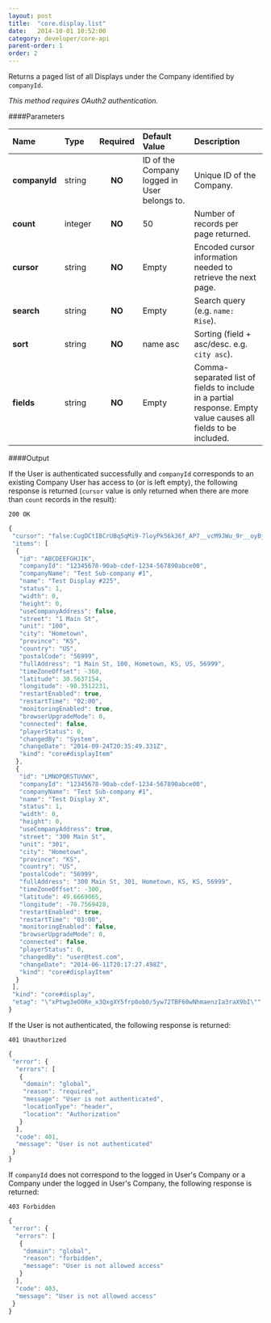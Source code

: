 ```yaml
---
layout: post
title:  "core.display.list"
date:   2014-10-01 10:52:00
category: developer/core-api
parent-order: 1
order: 2
---
```


Returns a paged list of all Displays under the Company identified by `companyId`.

*This method requires OAuth2 authentication.*

####Parameters

| Name    | Type   | Required | Default Value | Description |
|:--------|:-------|:--------:|:--------------|:------------|
| **companyId**  | string |  **NO**  | ID of the Company logged in User belongs to. | Unique ID of the Company. |
| **count**  | integer |  **NO**  | 50 | Number of records per page returned. |
| **cursor**  | string |  **NO**  | Empty | Encoded cursor information needed to retrieve the next page. |
| **search**  | string |  **NO**  | Empty | Search query (e.g. ```name: Rise```). |
| **sort**  | string |  **NO**  | name asc | Sorting (field + asc/desc. e.g. ```city asc```). |
| **fields**  | string |  **NO**  | Empty | Comma-separated list of fields to include in a partial response. Empty value causes all fields to be included. |

####Output

If the User is authenticated successfully and `companyId` corresponds to an existing Company User has access to (or is left empty), the following response is returned (`cursor` value is only returned when there are more than `count` records in the result):

```200 OK```

```javascript
{
 "cursor": "false:CugDCtIBCrUBq5qMi9-7loyPk56k36f_AP7__vcM9JWu_9r__oyBjYsenJCNmtKLmoyL_wB0baCgmYuMoKD_AF2ej4-akZiWkZr_AHN0bZaRm5qH_wBdmdaNmpyLkI2G0YyKnZuWjI-TnoaMm8zMyMzPy83Sw87NytLLmc3L0sbJz8fSxpnPm8_LmZzKnMnN2wBzdG2bkJyglpv_AF3Kze34aqy8yq-vrsr_AHN_yszIsaasvMqve67K_wD__hACIUxzDvWz2xm8UABaCwlzoamCnkKTtxABEg1Eb2N1bWVudEluZGV4GrIBKEFORCAoSVMgImN1c3RvbWVyX25hbWUiICJhcHBlbmdpbmUiKSAoSVMgImdyb3VwX25hbWUiICJzfnJ2YWNvcmUtdGVzdCIpIChJUyAibmssasZXNwYWNlIiAiIikgKElTICJpbmRleF9uYW1lIiAgZGlyZWN0b3J5LnN1YmRpc3BsYXlzZDMzNzMwNDItZDEyNS05ZjI0LTk2MDgtOWYwZDA0ZmM1YzYyIikgKFRSVUUpKToUCg4oVCBzdGV4dF9uYW4lKRAAIgBKHAgAOhVzdDpidGlfZ2VuZXJpY19zY29yZXJA6AdSGQoMKE4gb3JkZXJfaWQpEAEZAAAAAAAA8P8",
 "items": [
  {
   "id": "ABCDEEFGHJIK",
   "companyId": "12345678-90ab-cdef-1234-567890abce00",
   "companyName": "Test Sub-company #1",
   "name": "Test Display #225",
   "status": 1,
   "width": 0,
   "height": 0,
   "useCompanyAddress": false,
   "street": "1 Main St",
   "unit": "100",
   "city": "Hometown",
   "province": "KS",
   "country": "US",
   "postalCode": "56999",
   "fullAddress": "1 Main St, 100, Hometown, KS, US, 56999",
   "timeZoneOffset": -360,
   "latitude": 30.5637154,
   "longitude": -90.3512231,
   "restartEnabled": true,
   "restartTime": "02:00",
   "monitoringEnabled": true,
   "browserUpgradeMode": 0,
   "connected": false,
   "playerStatus": 0,
   "changedBy": "System",
   "changeDate": "2014-09-24T20:35:49.331Z",
   "kind": "core#displayItem"
  },
  {
   "id": "LMNOPQRSTUVWX",
   "companyId": "12345678-90ab-cdef-1234-567890abce00",
   "companyName": "Test Sub-company #1",
   "name": "Test Display X",
   "status": 1,
   "width": 0,
   "height": 0,
   "useCompanyAddress": true,
   "street": "300 Main St",
   "unit": "301",
   "city": "Hometown",
   "province": "KS",
   "country": "US",
   "postalCode": "56999",
   "fullAddress": "300 Main St, 301, Hometown, KS, KS, 56999",
   "timeZoneOffset": -300,
   "latitude": 49.6669065,
   "longitude": -70.7569428,
   "restartEnabled": true,
   "restartTime": "03:00",
   "monitoringEnabled": false,
   "browserUpgradeMode": 0,
   "connected": false,
   "playerStatus": 0,
   "changedBy": "user@test.com",
   "changeDate": "2014-06-11T20:17:27.498Z",
   "kind": "core#displayItem"
  }
 ],
 "kind": "core#display",
 "etag": "\"xPtwg3eO0Re_x3QxgXY5frp0ob0/5yw72TBF60wNhmaenzIa3raX9bI\""
}
```

If the User is not authenticated, the following response is returned:

```401 Unauthorized```
 
```javascript
{
 "error": {
  "errors": [
   {
    "domain": "global",
    "reason": "required",
    "message": "User is not authenticated",
    "locationType": "header",
    "location": "Authorization"
   }
  ],
  "code": 401,
  "message": "User is not authenticated"
 }
}
```

If `companyId` does not correspond to the logged in User's Company or a Company under the logged in User's Company, the following response is returned:

```403 Forbidden```
 
```javascript
{
 "error": {
  "errors": [
   {
    "domain": "global",
    "reason": "forbidden",
    "message": "User is not allowed access"
   }
  ],
  "code": 403,
  "message": "User is not allowed access"
 }
}
```
 